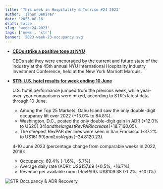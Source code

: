 ```yaml
---
title: 'This week in Hospitality & Tourism #24 2023'
author: 'Ilhan Demirer'
date: '2023-06-16'
draft: false
slug: 'week-24-2023'
tags: ['news', 'str']
banner: '2023-week-23-occupancy.svg'
---
```


- **[CEOs strike a positive tone at NYU](https://hotelbusiness.com/hb-on-the-scene-ceos-strike-positive-tone-at-nyu/)**

  CEOs said they were encouraged by the current and future state of the industry at the 45th annual NYU International Hospitality Industry Investment Conference, held at the New York Marriott Marquis.

- **[STR: U.S. hotel results for week ending 10 June](https://str.com/press-release/str-us-hotel-results-week-ending-10-june)**

  U.S. hotel performance jumped from the previous week, while year-over-year comparisons were mixed, according to STR‘s latest data through 10 June.

  - Among the Top 25 Markets, Oahu Island saw the only double-digit occupancy lift over 2022 (+13.0% to 84.8%).
  - Washington, D.C., posted the only double-digit gain in ADR (+12.0% to US$201.34) and the largest RevPAR increase (+18.7% to US$160.05).
  - The steepest RevPAR declines were seen in San Francisco (-37.2% to US$161.99) and Las Vegas (-24.8% to US$120.23).

  4-10 June 2023 (percentage change from comparable weeks in 2022, 2019):

  - Occupancy: 69.4% (-1.6%, -5.7%)
  - Average daily rate (ADR): US$157.69 (+0.5%, +16.7%)
  - Revenue per available room (RevPAR): US$109.38 (-1.2%, +10.0%)

![STR Occupancy & ADR Recovery](/images/blogimages/2023-week-23-occupancy.svg)
